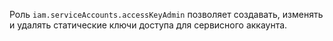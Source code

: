 Роль `iam.serviceAccounts.accessKeyAdmin` позволяет создавать, изменять и удалять статические ключи доступа для сервисного аккаунта.